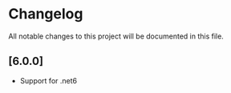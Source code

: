 # Changelog

All notable changes to this project will be documented in this file.

## [6.0.0]
- Support for .net6
